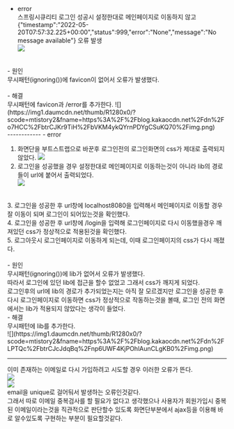 - error<br>
스프링시큐리티 로그인 성공시 설정한대로 메인페이지로 이동하지 않고  {"timestamp":"2022-05-20T07:57:32.225+00:00","status":999,"error":"None","message":"No message available"} 오류 발생<br>
![](https://img1.daumcdn.net/thumb/R1280x0/?scode=mtistory2&fname=https%3A%2F%2Fblog.kakaocdn.net%2Fdn%2FLPTQc%2FbtrCJcJdqBq%2Fnp6UWF4KjPOhlAunCLgKB0%2Fimg.png)
<br>
- 원인<br>
무시패턴(ignoring())에 favicon이 없어서 오류가 발생했다.<br><br>
- 해결 <br>
무시패턴에 favicon과 /error를 추가한다.
![](https://img1.daumcdn.net/thumb/R1280x0/?scode=mtistory2&fname=https%3A%2F%2Fblog.kakaocdn.net%2Fdn%2Fo7HCC%2FbtrCJKr9TiH%2FbVKM4ykQYrnPDYgCSuKQ70%2Fimg.png)
<br>
------------
- error<br>

1. 화면단을 부트스트랩으로 바꾼후 로그인전의 로그인화면의 css가 제대로 출력되지 않았다.
![](https://img1.daumcdn.net/thumb/R1280x0/?scode=mtistory2&fname=https%3A%2F%2Fblog.kakaocdn.net%2Fdn%2Fc9upWz%2FbtrCHDO9C5N%2FHOqGriupQhX70suaG12Jfk%2Fimg.png)
2. 로그인을 성공했을 경우 설정한대로 메인페이지로 이동하는것이 아니라 lib의 경로들이 url에 붙어서 출력되었다.<br>
![](https://img1.daumcdn.net/thumb/R1280x0/?scode=mtistory2&fname=https%3A%2F%2Fblog.kakaocdn.net%2Fdn%2FbQA8yb%2FbtrCJKyUrlh%2Fyq6wrltKozxXFVVBeB9M51%2Fimg.png)
<br>
3. 로그인을 성공한 후 url창에 localhost8080을 입력해서 메인페이지로 이동할 경우 잘 이동이 되며 로그인이 되어있는것을 확인했다.<br>
4. 로그인을 성공한 후 url창에 /login을 입력해 로그인페이지로 다시 이동했을경우 깨져있던 css가 정상적으로 적용된것을 확인했다.<br>
5. 로그아웃시 로그인페이지로 이동하게 되는데, 이때 로그인페이지의 css가 다시 깨졌다.<br><br>
- 원인<br>
무시패턴(ignoring())에 lib가 없어서 오류가 발생했다.<br>
따라서 로그인에 있던 lib에 접근을 할수 없었고 그래서 css가 깨지게 되었다.<br>
로그인후의 url에 lib의 경로가 추가되었는지는 아직 잘 모르겠지만 로그인을 성공한 후 다시 로그인페이지로 이동하면 css가 정상적으로 작동하는것을 볼때, 로그인 전의 화면에서는 lib가 적용되지 않았다는 생각이 들었다.<br>
- 해결 <br>
무시패턴에 lib를 추가한다.<br>
![](https://img1.daumcdn.net/thumb/R1280x0/?scode=mtistory2&fname=https%3A%2F%2Fblog.kakaocdn.net%2Fdn%2FLPTQc%2FbtrCJcJdqBq%2Fnp6UWF4KjPOhlAunCLgKB0%2Fimg.png)
<br>

------------

이미 존재하는 이메일로 다시 가입하려고 시도할 경우 이러한 오류가 뜬다.<br>
![](https://img1.daumcdn.net/thumb/R1280x0/?scode=mtistory2&fname=https%3A%2F%2Fblog.kakaocdn.net%2Fdn%2FuvoYq%2FbtrCITJTtxS%2FTqRkvuzCgfXKilA7P3wiDK%2Fimg.png)<br>
![](https://img1.daumcdn.net/thumb/R1280x0/?scode=mtistory2&fname=https%3A%2F%2Fblog.kakaocdn.net%2Fdn%2F6oGT7%2FbtrCJaR8ziZ%2FVQHZ82qaQT9uwq0uw8KOP1%2Fimg.png)<br>
email을 unique로 걸어둬서 발생하는 오류인것같다.<br>
그래서 따로 이메일 중복검사를 할 필요가 없다고 생각했으나 사용자가 회원가입시 중복된 이메일이라는것을 직관적으로 판단할수 있도록 화면단부분에서 ajax등을 이용해 바로 알수있도록 구현하는 부분이 필요할것같다.<br>

